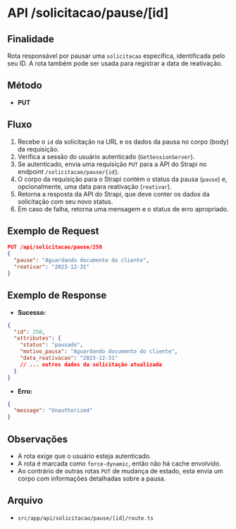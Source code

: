 # API /solicitacao/pause/[id]

## Finalidade
Rota responsável por pausar uma `solicitacao` específica, identificada pelo seu ID. A rota também pode ser usada para registrar a data de reativação.

## Método
- **PUT**

## Fluxo
1.  Recebe o `id` da solicitação na URL e os dados da pausa no corpo (body) da requisição.
2.  Verifica a sessão do usuário autenticado (`GetSessionServer`).
3.  Se autenticado, envia uma requisição `PUT` para a API do Strapi no endpoint `/solicitacao/pause/{id}`.
4.  O corpo da requisição para o Strapi contém o status da pausa (`pause`) e, opcionalmente, uma data para reativação (`reativar`).
5.  Retorna a resposta da API do Strapi, que deve conter os dados da solicitação com seu novo status.
6.  Em caso de falha, retorna uma mensagem e o status de erro apropriado.

## Exemplo de Request
```json
PUT /api/solicitacao/pause/250
{
  "pause": "Aguardando documento do cliente",
  "reativar": "2023-12-31"
}
```

## Exemplo de Response
- **Sucesso:**
```json
{
  "id": 250,
  "attributes": {
    "status": "pausado",
    "motivo_pausa": "Aguardando documento do cliente",
    "data_reativacao": "2023-12-31"
    // ... outros dados da solicitação atualizada
  }
}
```
- **Erro:**
```json
{
  "message": "Unauthorized"
}
```

## Observações
- A rota exige que o usuário esteja autenticado.
- A rota é marcada como `force-dynamic`, então não há cache envolvido.
- Ao contrário de outras rotas `PUT` de mudança de estado, esta envia um corpo com informações detalhadas sobre a pausa.

## Arquivo
- `src/app/api/solicitacao/pause/[id]/route.ts`
